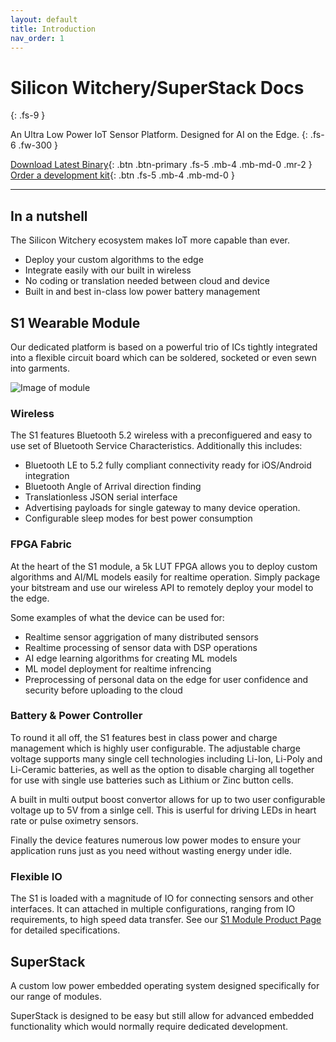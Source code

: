 ```yaml
---
layout: default
title: Introduction
nav_order: 1
---
```


# Silicon Witchery/SuperStack Docs
{: .fs-9 }

An Ultra Low Power IoT Sensor Platform. Designed for AI on the Edge.
{: .fs-6 .fw-300 }

[Download Latest Binary](#){: .btn .btn-primary .fs-5 .mb-4 .mb-md-0 .mr-2 } [Order a development kit](#){: .btn .fs-5 .mb-4 .mb-md-0 }

---

## In a nutshell

The Silicon Witchery ecosystem makes IoT more capable than ever.
- Deploy your custom algorithms to the edge
- Integrate easily with our built in wireless
- No coding or translation needed between cloud and device
- Built in and best in-class low power battery management

## S1 Wearable Module

Our dedicated platform is based on a powerful trio of ICs tightly integrated into a flexible circuit board which can be soldered, socketed or even sewn into garments.

![Image of module](#)

### Wireless

The S1 features Bluetooth 5.2 wireless with a preconfiguered and easy to use set of Bluetooth Service Characteristics. Additionally this includes:
- Bluetooth LE to 5.2 fully compliant connectivity ready for iOS/Android integration
- Bluetooth Angle of Arrival direction finding
- Translationless JSON serial interface
- Advertising payloads for single gateway to many device operation.
- Configurable sleep modes for best power consumption

### FPGA Fabric

At the heart of the S1 module, a 5k LUT FPGA allows you to deploy custom algorithms and AI/ML models easily for realtime operation. Simply package your bitstream and use our wireless API to remotely deploy your model to the edge.

Some examples of what the device can be used for:
- Realtime sensor aggrigation of many distributed sensors
- Realtime processing of sensor data with DSP operations
- AI edge learning algorithms for creating ML models
- ML model deployment for realtime infrencing
- Preprocessing of personal data on the edge for user confidence and security before uploading to the cloud

### Battery & Power Controller

To round it all off, the S1 features best in class power and charge management which is highly user configurable. The adjustable charge voltage supports many single cell technologies including Li-Ion, Li-Poly and Li-Ceramic batteries, as well as the option to disable charging all together for use with single use batteries such as Lithium or Zinc button cells.

A built in multi output boost convertor allows for up to two user configurable voltage up to 5V from a sinlge cell. This is userful for driving LEDs in heart rate or pulse oximetry sensors.

Finally the device features numerous low power modes to ensure your application runs just as you need without wasting energy under idle.

### Flexible IO

The S1 is loaded with a magnitude of IO for connecting sensors and other interfaces. It can attached in multiple configurations, ranging from IO requirements, to high speed data transfer. See our [S1 Module Product Page](#) for detailed specifications.

## SuperStack

A custom low power embedded operating system designed specifically for our range of modules.

SuperStack is designed to be easy but still allow for advanced embedded functionality which would normally require dedicated development.


